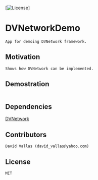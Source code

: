 [![License](https://img.shields.io/cocoapods/l/SwiftyXMLParser.svg?style=flat)]

# DVNetworkDemo

```
App for demoing DVNetwork framework.
```

## Motivation

```
Shows how DVNetwork can be implemented.
```

## Demostration

```swift

```

## Dependencies

[DVNetwork](https://github.com/vallasd/DVNetwork)

## Contributors

```
David Vallas (david_vallas@yahoo.com)
```

## License

```
MIT
```

